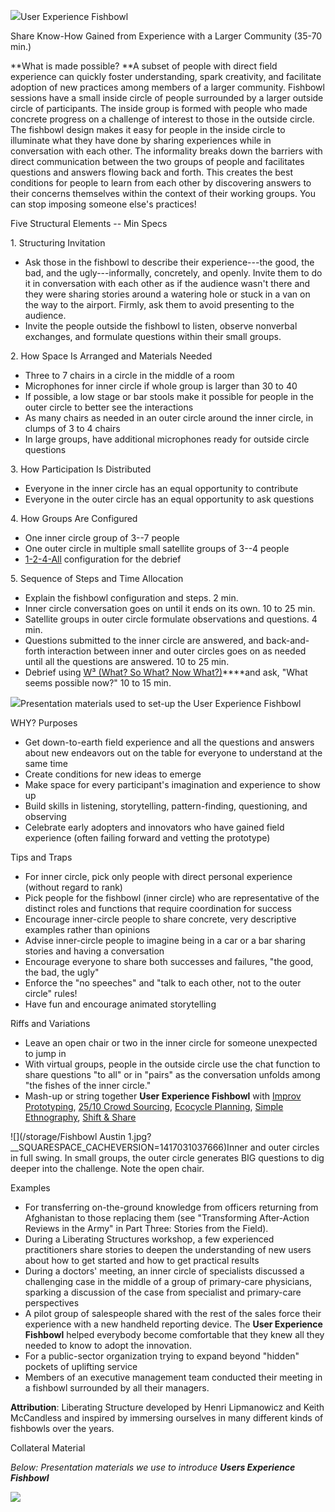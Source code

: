 ![](/storage/icons/18_User_Experience_Fishbowl.png?__SQUARESPACE_CACHEVERSION=1337874687673)User Experience Fishbowl

Share Know-How Gained from Experience with a Larger Community (35-70 min.)

**What is made possible? **A subset of people with direct field experience can quickly foster understanding, spark creativity, and facilitate adoption of new practices among members of a larger community. Fishbowl sessions have a small inside circle of people surrounded by a larger outside circle of participants. The inside group is formed with people who made concrete progress on a challenge of interest to those in the outside circle. The fishbowl design makes it easy for people in the inside circle to illuminate what they have done by sharing experiences while in conversation with each other. The informality breaks down the barriers with direct communication between the two groups of people and facilitates questions and answers flowing back and forth. This creates the best conditions for people to learn from each other by discovering answers to their concerns themselves within the context of their working groups. You can stop imposing someone else's practices!

Five Structural Elements -- Min Specs

1\. Structuring Invitation


* Ask those in the fishbowl to describe their experience---the good, the bad, and the ugly---informally, concretely, and openly. Invite them to do it in conversation with each other as if the audience wasn't there and they were sharing stories around a watering hole or stuck in a van on the way to the airport. Firmly, ask them to avoid presenting to the audience.
* Invite the people outside the fishbowl to listen, observe nonverbal exchanges, and formulate questions within their small groups.


2\. How Space Is Arranged and Materials Needed


* Three to 7 chairs in a circle in the middle of a room
* Microphones for inner circle if whole group is larger than 30 to 40
* If possible, a low stage or bar stools make it possible for people in the outer circle to better see the interactions
* As many chairs as needed in an outer circle around the inner circle, in clumps of 3 to 4 chairs
* In large groups, have additional microphones ready for outside circle questions


3\. How Participation Is Distributed


* Everyone in the inner circle has an equal opportunity to contribute
* Everyone in the outer circle has an equal opportunity to ask questions


4\. How Groups Are Configured


* One inner circle group of 3--7 people
* One outer circle in multiple small satellite groups of 3--4 people
* [1-2-4-All][0] configuration for the debrief


5\. Sequence of Steps and Time Allocation


* Explain the fishbowl configuration and steps. 2 min.
* Inner circle conversation goes on until it ends on its own. 10 to 25 min.
* Satellite groups in outer circle formulate observations and questions. 4 min.
* Questions submitted to the inner circle are answered, and back-and-forth interaction between inner and outer circles goes on as needed until all the questions are answered. 10 to 25 min.
* Debrief using [W³ (What? So What? Now What?)][1]****and ask, "What seems possible now?" 10 to 15 min.




![](/storage/User%20Fishbowl%202.jpg?__SQUARESPACE_CACHEVERSION=1395768421691)Presentation materials used to set-up the User Experience Fishbowl

WHY? Purposes


* Get down-to-earth field experience and all the questions and answers about new endeavors out on the table for everyone to understand at the same time
* Create conditions for new ideas to emerge
* Make space for every participant's imagination and experience to show up
* Build skills in listening, storytelling, pattern-finding, questioning, and observing
* Celebrate early adopters and innovators who have gained field experience (often failing forward and vetting the prototype)


Tips and Traps


* For inner circle, pick only people with direct personal experience (without regard to rank)
* Pick people for the fishbowl (inner circle) who are representative of the distinct roles and functions that require coordination for success
* Encourage inner-circle people to share concrete, very descriptive examples rather than opinions
* Advise inner-circle people to imagine being in a car or a bar sharing stories and having a conversation
* Encourage everyone to share both successes and failures, "the good, the bad, the ugly"
* Enforce the "no speeches" and "talk to each other, not to the outer circle" rules!
* Have fun and encourage animated storytelling


Riffs and Variations


* Leave an open chair or two in the inner circle for someone unexpected to jump in
* With virtual groups, people in the outside circle use the chat function to share questions "to all" or in "pairs" as the conversation unfolds among "the fishes of the inner circle."
* Mash-up or string together **User Experience Fishbowl** with [Improv Prototyping][2], [25/10 Crowd Sourcing][3], [Ecocycle Planning][4], [Simple Ethnography][5], [Shift & Share][6]


![](/storage/Fishbowl Austin 1.jpg?__SQUARESPACE_CACHEVERSION=1417031037666)Inner and outer circles in full swing. In small groups, the outer circle generates BIG questions to dig deeper into the challenge. Note the open chair.

Examples


* For transferring on-the-ground knowledge from officers returning from Afghanistan to those replacing them (see "Transforming After-Action Reviews in the Army" in Part Three: Stories from the Field).
* During a Liberating Structures workshop, a few experienced practitioners share stories to deepen the understanding of new users about how to get started and how to get practical results
* During a doctors' meeting, an inner circle of specialists discussed a challenging case in the middle of a group of primary-care physicians, sparking a discussion of the case from specialist and primary-care perspectives
* A pilot group of salespeople shared with the rest of the sales force their experience with a new handheld reporting device. The **User Experience Fishbowl** helped everybody become comfortable that they knew all they needed to know to adopt the innovation.
* For a public-sector organization trying to expand beyond "hidden" pockets of uplifting service
* Members of an executive management team conducted their meeting in a fishbowl surrounded by all their managers.


**Attribution**: Liberating Structure developed by Henri Lipmanowicz and Keith McCandless and inspired by immersing ourselves in many different kinds of fishbowls over the years.

Collateral Material

_Below: Presentation materials we use to introduce **Users Experience Fishbowl**_

![](/storage/Slide16.jpg?__SQUARESPACE_CACHEVERSION=1395619443044)


[0]: /1-1-2-4-all/
[1]: /9-what-so-what-now-what-w/
[2]: /15-improv-prototyping/
[3]: /12-2510-crowd-sourcing/
[4]: /31-ecocycle-planning/
[5]: /28-simple-ethnography/
[6]: /11-shift-share/